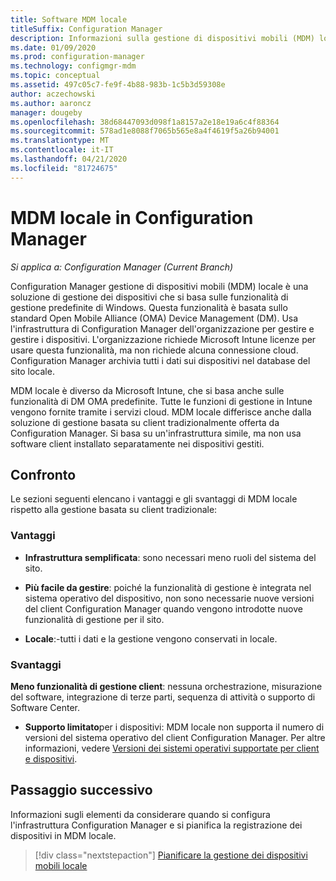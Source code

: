```yaml
---
title: Software MDM locale
titleSuffix: Configuration Manager
description: Informazioni sulla gestione di dispositivi mobili (MDM) locale in Configuration Manager
ms.date: 01/09/2020
ms.prod: configuration-manager
ms.technology: configmgr-mdm
ms.topic: conceptual
ms.assetid: 497c05c7-fe9f-4b88-983b-1c5b3d59308e
author: aczechowski
ms.author: aaroncz
manager: dougeby
ms.openlocfilehash: 38d68447093d098f1a8157a2e18e19a6c4f88364
ms.sourcegitcommit: 578ad1e8088f7065b565e8a4f4619f5a26b94001
ms.translationtype: MT
ms.contentlocale: it-IT
ms.lasthandoff: 04/21/2020
ms.locfileid: "81724675"
---
```

# <a name="on-premises-mdm-in-configuration-manager"></a>MDM locale in Configuration Manager

*Si applica a: Configuration Manager (Current Branch)*

Configuration Manager gestione di dispositivi mobili (MDM) locale è una soluzione di gestione dei dispositivi che si basa sulle funzionalità di gestione predefinite di Windows. Questa funzionalità è basata sullo standard Open Mobile Alliance (OMA) Device Management (DM). Usa l'infrastruttura di Configuration Manager dell'organizzazione per gestire e gestire i dispositivi. L'organizzazione richiede Microsoft Intune licenze per usare questa funzionalità, ma non richiede alcuna connessione cloud. Configuration Manager archivia tutti i dati sui dispositivi nel database del sito locale.

MDM locale è diverso da Microsoft Intune, che si basa anche sulle funzionalità di DM OMA predefinite. Tutte le funzioni di gestione in Intune vengono fornite tramite i servizi cloud. MDM locale differisce anche dalla soluzione di gestione basata su client tradizionalmente offerta da Configuration Manager. Si basa su un'infrastruttura simile, ma non usa software client installato separatamente nei dispositivi gestiti.  

## <a name="comparison"></a>Confronto

Le sezioni seguenti elencano i vantaggi e gli svantaggi di MDM locale rispetto alla gestione basata su client tradizionale:  

### <a name="advantages"></a>Vantaggi

- **Infrastruttura semplificata**: sono necessari meno ruoli del sistema del sito.

- **Più facile da gestire**: poiché la funzionalità di gestione è integrata nel sistema operativo del dispositivo, non sono necessarie nuove versioni del client Configuration Manager quando vengono introdotte nuove funzionalità di gestione per il sito.

- **Locale**:-tutti i dati e la gestione vengono conservati in locale.

### <a name="disadvantages"></a>Svantaggi

**Meno funzionalità di gestione client**: nessuna orchestrazione, misurazione del software, integrazione di terze parti, sequenza di attività o supporto di Software Center.

- **Supporto limitato**per i dispositivi: MDM locale non supporta il numero di versioni del sistema operativo del client Configuration Manager. Per altre informazioni, vedere [Versioni dei sistemi operativi supportate per client e dispositivi](../../core/plan-design/configs/supported-operating-systems-for-clients-and-devices.md#bkmk_OnpremOS).

## <a name="next-step"></a>Passaggio successivo

Informazioni sugli elementi da considerare quando si configura l'infrastruttura Configuration Manager e si pianifica la registrazione dei dispositivi in MDM locale.

> [!div class="nextstepaction"]
> [Pianificare la gestione dei dispositivi mobili locale](../plan-design/plan-on-premises-mdm.md)  
